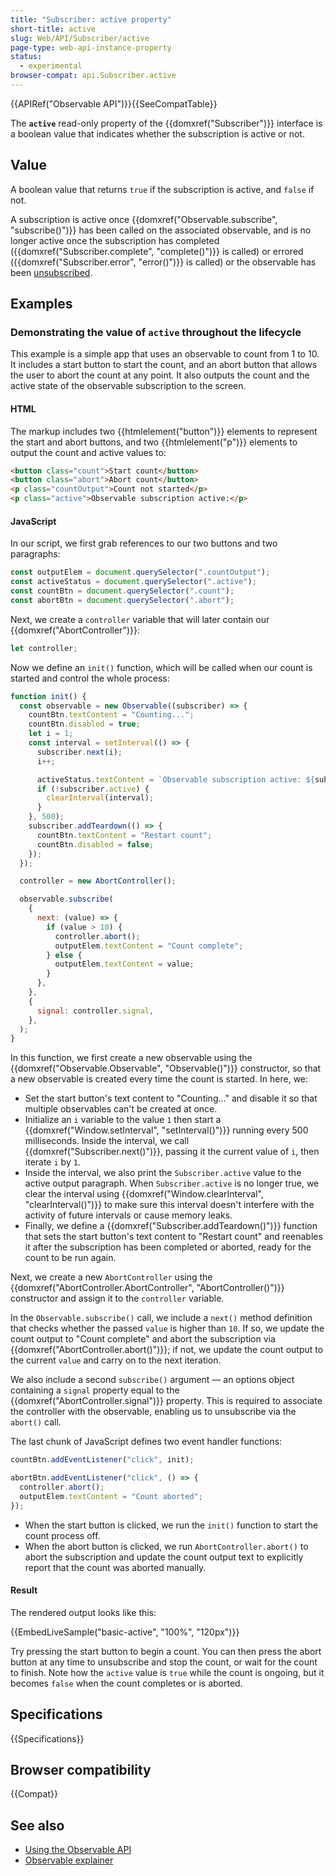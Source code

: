 ```yaml
---
title: "Subscriber: active property"
short-title: active
slug: Web/API/Subscriber/active
page-type: web-api-instance-property
status:
  - experimental
browser-compat: api.Subscriber.active
---
```


{{APIRef("Observable API")}}{{SeeCompatTable}}

The **`active`** read-only property of the
{{domxref("Subscriber")}} interface is a boolean value that indicates whether the subscription is active or not.

## Value

A boolean value that returns `true` if the subscription is active, and `false` if not.

A subscription is active once {{domxref("Observable.subscribe", "subscribe()")}} has been called on the associated observable, and is no longer active once the subscription has completed ({{domxref("Subscriber.complete", "complete()")}} is called) or errored ({{domxref("Subscriber.error", "error()")}} is called) or the observable has been [unsubscribed](/en-US/docs/Web/API/Observable_API/Using#unsubscribing).

## Examples

### Demonstrating the value of `active` throughout the lifecycle

This example is a simple app that uses an observable to count from 1 to 10. It includes a start button to start the count, and an abort button that allows the user to abort the count at any point. It also outputs the count and the active state of the observable subscription to the screen.

#### HTML

The markup includes two {{htmlelement("button")}} elements to represent the start and abort buttons, and two {{htmlelement("p")}} elements to output the count and active values to:

```html live-sample___basic-active
<button class="count">Start count</button>
<button class="abort">Abort count</button>
<p class="countOutput">Count not started</p>
<p class="active">Observable subscription active:</p>
```

#### JavaScript

In our script, we first grab references to our two buttons and two paragraphs:

```js live-sample___basic-active
const outputElem = document.querySelector(".countOutput");
const activeStatus = document.querySelector(".active");
const countBtn = document.querySelector(".count");
const abortBtn = document.querySelector(".abort");
```

Next, we create a `controller` variable that will later contain our {{domxref("AbortController")}}:

```js live-sample___basic-active
let controller;
```

Now we define an `init()` function, which will be called when our count is started and control the whole process:

```js live-sample___basic-active
function init() {
  const observable = new Observable((subscriber) => {
    countBtn.textContent = "Counting...";
    countBtn.disabled = true;
    let i = 1;
    const interval = setInterval(() => {
      subscriber.next(i);
      i++;

      activeStatus.textContent = `Observable subscription active: ${subscriber.active}`;
      if (!subscriber.active) {
        clearInterval(interval);
      }
    }, 500);
    subscriber.addTeardown(() => {
      countBtn.textContent = "Restart count";
      countBtn.disabled = false;
    });
  });

  controller = new AbortController();

  observable.subscribe(
    {
      next: (value) => {
        if (value > 10) {
          controller.abort();
          outputElem.textContent = "Count complete";
        } else {
          outputElem.textContent = value;
        }
      },
    },
    {
      signal: controller.signal,
    },
  );
}
```

In this function, we first create a new observable using the {{domxref("Observable.Observable", "Observable()")}} constructor, so that a new observable is created every time the count is started. In here, we:

- Set the start button's text content to "Counting..." and disable it so that multiple observables can't be created at once.
- Initialize an `i` variable to the value `1` then start a {{domxref("Window.setInterval", "setInterval()")}} running every 500 milliseconds. Inside the interval, we call {{domxref("Subscriber.next()")}}, passing it the current value of `i`, then iterate `i` by `1`.
- Inside the interval, we also print the `Subscriber.active` value to the active output paragraph. When `Subscriber.active` is no longer true, we clear the interval using {{domxref("Window.clearInterval", "clearInterval()")}} to make sure this interval doesn't interfere with the activity of future intervals or cause memory leaks.
- Finally, we define a {{domxref("Subscriber.addTeardown()")}} function that sets the start button's text content to "Restart count" and reenables it after the subscription has been completed or aborted, ready for the count to be run again.

Next, we create a new `AbortController` using the {{domxref("AbortController.AbortController", "AbortController()")}} constructor and assign it to the `controller` variable.

In the `Observable.subscribe()` call, we include a `next()` method definition that checks whether the passed `value` is higher than `10`. If so, we update the count output to "Count complete" and abort the subscription via {{domxref("AbortController.abort()")}}; if not, we update the count output to the current `value` and carry on to the next iteration.

We also include a second `subscribe()` argument — an options object containing a `signal` property equal to the {{domxref("AbortController.signal")}} property. This is required to associate the controller with the observable, enabling us to unsubscribe via the `abort()` call.

The last chunk of JavaScript defines two event handler functions:

```js live-sample___basic-active
countBtn.addEventListener("click", init);

abortBtn.addEventListener("click", () => {
  controller.abort();
  outputElem.textContent = "Count aborted";
});
```

- When the start button is clicked, we run the `init()` function to start the count process off.
- When the abort button is clicked, we run `AbortController.abort()` to abort the subscription and update the count output text to explicitly report that the count was aborted manually.

#### Result

The rendered output looks like this:

{{EmbedLiveSample("basic-active", "100%", "120px")}}

Try pressing the start button to begin a count. You can then press the abort button at any time to unsubscribe and stop the count, or wait for the count to finish. Note how the `active` value is `true` while the count is ongoing, but it becomes `false` when the count completes or is aborted.

## Specifications

{{Specifications}}

## Browser compatibility

{{Compat}}

## See also

- [Using the Observable API](/en-US/docs/Web/API/Observable_API/Using)
- [Observable explainer](https://github.com/WICG/observable/blob/master/README.md)
